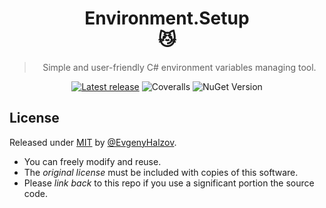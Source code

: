 <div align="center">

# Environment.Setup <br> :smirk_cat:

> Simple and user-friendly C# environment variables managing tool.

[![Latest release](https://github.com/abatar1/SimpleFluentTester/actions/workflows/main.yml/badge.svg)](https://github.com/abatar1/SimpleFluentTester/actions/workflows/main.yml)
![Coveralls](https://img.shields.io/coverallsCoverage/github/abatar1/SimpleFluentTester?label=Test%20coverage&link=https%3A%2F%2Fcoveralls.io%2Fgithub%2Fabatar1%2FSimpleFluentTester)
![NuGet Version](https://img.shields.io/nuget/v/SimpleFluentTester?label=NuGet%20version&color=white&link=https%3A%2F%2Fwww.nuget.org%2Fpackages%2FSimpleFluentTester)

</div>

## License

Released under [MIT](/LICENSE) by [@EvgenyHalzov](https://github.com/abatar1).

- You can freely modify and reuse.
- The _original license_ must be included with copies of this software.
- Please _link back_ to this repo if you use a significant portion the source code.


